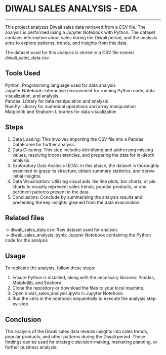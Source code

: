 # DIWALI SALES ANALYSIS - EDA
______________________________

This project analyzes Diwali sales data retrieved from a CSV file. The analysis is performed using a Jupyter Notebook with Python. The dataset contains information about sales during the Diwali period, and the analysis aims to explore patterns, trends, and insights from this data.

The dataset used for this analysis is stored in a CSV file named diwali_sales_data.csv.




## Tools Used

Python: Programming language used for data analysis     
Jupyter Notebook: Interactive environment for running Python code, data visualization, and analysis.    
Pandas: Library for data manipulation and analysis      
NumPy: Library for numerical operations and array manipulation      
Matplotlib and Seaborn: Libraries for data visualization
## Steps

1. Data Loading: This involves importing the CSV file into a Pandas DataFrame for further analysis.   
2. Data Cleaning: This step includes identifying and addressing missing values, resolving inconsistencies, and preparing the data for in-depth analysis. 
3. Exploratory Data Analysis (EDA): In this phase, the dataset is thoroughly examined to grasp its structure, obtain summary statistics, and derive initial insights.    
4. Data Visualization: Utilizing visual aids like line plots, bar charts, or pie charts to visually represent sales trends, popular products, or any pertinent patterns present in the data.     
5. Conclusions: Conclude by summarising the analysis results and presenting the key insights gleaned from the data examination.



## Related files

-> diwali_sales_data.csv: Raw dataset used for analysis     
-> diwali_sales_analysis.ipynb: Jupyter Notebook containing the Python code for the analysis
## Usage

To replicate the analysis, follow these steps:
1. Ensure Python is installed, along with the necessary libraries: Pandas, Matplotlib, and Seaborn.
2. Clone the repository or download the files to your local machine.
3. Open diwali_sales_analysis.ipynb in Jupyter Notebook.
4. Run the cells in the notebook sequentially to execute the analysis step-by-step.
## Conclusion

The analysis of the Diwali sales data reveals insights into sales trends, popular products, and other patterns during the Diwali period. These findings can be used for strategic decision-making, marketing planning, or further business analysis.
